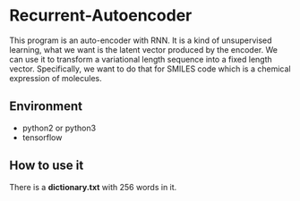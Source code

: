 Recurrent-Autoencoder
=====================
This program is an auto-encoder with RNN. It is a kind of unsupervised learning, what we want is the latent vector produced by the encoder. We can use it to transform a variational length sequence into a fixed length vector. Specifically, we want to do that for SMILES code which is a chemical expression of molecules.

Environment
-----------
* python2 or python3
* tensorflow

How to use it
-------------
There is a **dictionary.txt** with 256 words in it.
